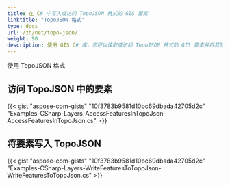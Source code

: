 ```yaml
---
title: 在 C# 中写入或访问 TopoJSON 格式的 GIS 要素
linktitle: "TopoJSON 格式"
type: docs
url: /zh/net/topo-json/
weight: 90
description: 使用 GIS C# 库，您可以读取或访问 TopoJSON 格式的 GIS 要素并将其写入其中。
---
```


使用 TopoJSON 格式

## **访问 TopoJSON 中的要素**
{{< gist "aspose-com-gists" "10f3783b9581d10bc69dbada42705d2c" "Examples-CSharp-Layers-AccessFeaturesInTopoJson-AccessFeaturesInTopoJson.cs" >}}
## **将要素写入 TopoJSON**
{{< gist "aspose-com-gists" "10f3783b9581d10bc69dbada42705d2c" "Examples-CSharp-Layers-WriteFeaturesToTopoJson-WriteFeaturesToTopoJson.cs" >}}
